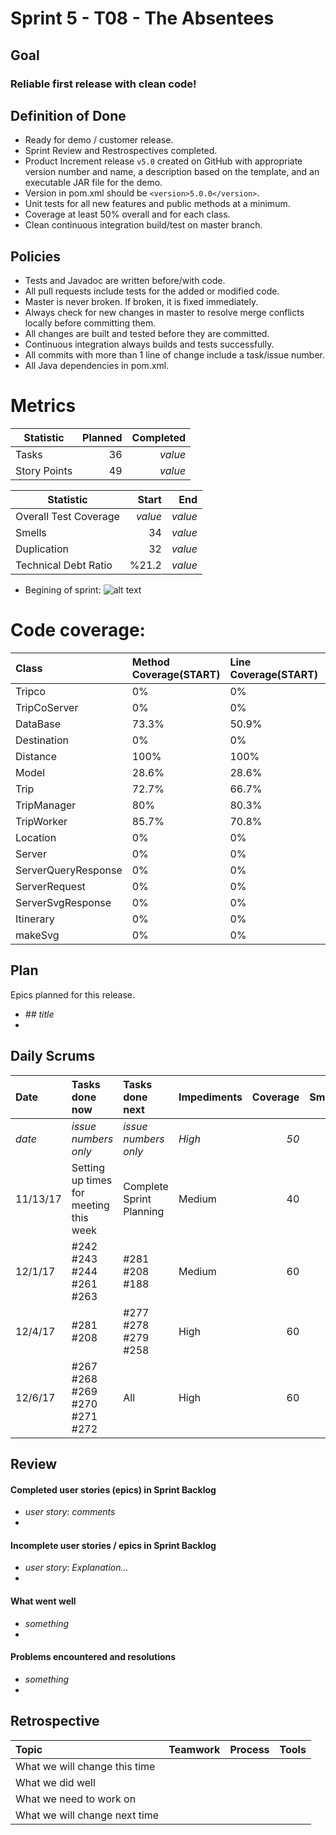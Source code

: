 # Sprint 5 - T08 - The Absentees

## Goal

### Reliable first release with clean code!

## Definition of Done

* Ready for demo / customer release.
* Sprint Review and Restrospectives completed.
* Product Increment release `v5.0` created on GitHub with appropriate version number and name, a description based on the template, and an executable JAR file for the demo.
* Version in pom.xml should be `<version>5.0.0</version>`.
* Unit tests for all new features and public methods at a minimum.
* Coverage at least 50% overall and for each class.
* Clean continuous integration build/test on master branch.

## Policies

* Tests and Javadoc are written before/with code.  
* All pull requests include tests for the added or modified code.
* Master is never broken.  If broken, it is fixed immediately.
* Always check for new changes in master to resolve merge conflicts locally before committing them.
* All changes are built and tested before they are committed.
* Continuous integration always builds and tests successfully.
* All commits with more than 1 line of change include a task/issue number.
* All Java dependencies in pom.xml.


# Metrics

Statistic | Planned | Completed
--- | ---: | ---:
Tasks |  36   | *value* 
Story Points |  49  | *value* 


Statistic | Start | End
--- | ---: | ---:
Overall Test Coverage | *value* | *value* 
Smells | 34 | *value* 
Duplication | 32 | *value* 
Technical Debt Ratio | %21.2 | *value* 

* Begining of sprint:
![alt text](https://github.com/csu2017fa314/T08/blob/master/images/Capture.PNG)

# Code coverage:
Class | Method Coverage(START) | Line Coverage(START) | Method Coverage(END) | Line Coverage(END)
:--- | :--- | :--- |---: | ---:
Tripco | 0% | 0%
TripCoServer | 0% | 0%
DataBase | 73.3% | 50.9%
Destination | 0% | 0%
Distance  | 100% | 100%
Model | 28.6% | 28.6%
Trip | 72.7% | 66.7%
TripManager | 80% | 80.3%
TripWorker | 85.7% | 70.8%
Location | 0% | 0%
Server | 0% | 0%
ServerQueryResponse | 0% | 0%
ServerRequest | 0% | 0%
ServerSvgResponse | 0% | 0%
Itinerary | 0% | 0%
makeSvg | 0% | 0%

## Plan

Epics planned for this release.

* *## title*
*

## Daily Scrums

Date | Tasks done now | Tasks done next | Impediments | Coverage | Smells | Duplication | Technical Debt Ratio
:--- | :--- | :--- | :--- | ---: | ---: | ---: | ---:
*date* | *issue numbers only* | *issue numbers only* | *High* | *50* | *10* | *20* | *15*
11/13/17 | Setting up times for meeting this week | Complete Sprint Planning | Medium | 40 | 34 | 32 | 21.2 |
12/1/17 | #242 #243 #244 #261 #263 | #281 #208 #188 | Medium | 60 | 34 | 32 | 21.2 |
12/4/17 | #281 #208 | #277 #278 #279 #258| High | 60 | 32 | 30 | 21.2 |
12/6/17 | #267 #268 #269 #270 #271 #272 | All | High | 60 | 30 | 28 | 18 |
 

## Review

#### Completed user stories (epics) in Sprint Backlog 
* *user story*:  *comments*
* 

#### Incomplete user stories / epics in Sprint Backlog 
* *user story*: *Explanation...*
*

#### What went well
* *something*
*

#### Problems encountered and resolutions
* *something*
*

## Retrospective

Topic | Teamwork | Process | Tools
:--- | :--- | :--- | :---
What we will change this time |  |  | 
What we did well |  |  | 
What we need to work on |  |  |
What we will change next time |  |  | 
